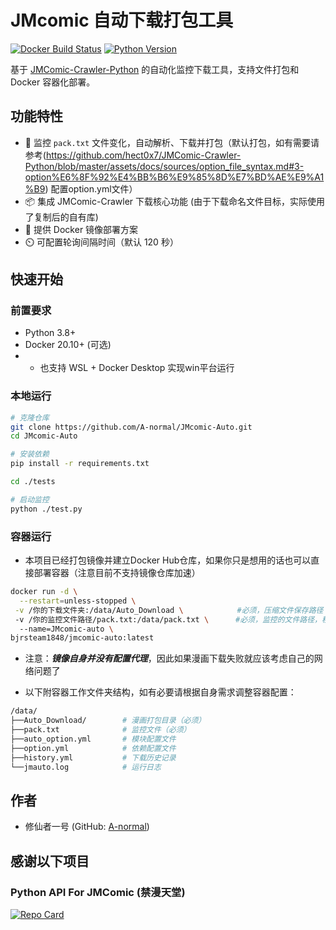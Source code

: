 # JMcomic 自动下载打包工具

[![Docker Build Status](https://img.shields.io/docker/cloud/build/yourusername/jm-auto-downloader)](https://hub.docker.com/r/yourusername/jm-auto-downloader)
[![Python Version](https://img.shields.io/badge/python-3.8%2B-blue)](https://www.python.org/)

基于 [JMComic-Crawler-Python](https://github.com/hect0x7/JMComic-Crawler) 的自动化监控下载工具，支持文件打包和 Docker 容器化部署。

## 功能特性

- 📁 监控 `pack.txt` 文件变化，自动解析、下载并打包（默认打包，如有需要请参考(https://github.com/hect0x7/JMComic-Crawler-Python/blob/master/assets/docs/sources/option_file_syntax.md#3-option%E6%8F%92%E4%BB%B6%E9%85%8D%E7%BD%AE%E9%A1%B9) 配置option.yml文件）
- 📦 集成 JMComic-Crawler 下载核心功能 (由于下载命名文件目标，实际使用了复制后的自有库)
- 🐳 提供 Docker 镜像部署方案
- ⏲️ 可配置轮询间隔时间（默认 120 秒）

## 快速开始

### 前置要求
- Python 3.8+
- Docker 20.10+ (可选)
- - 也支持 WSL + Docker Desktop 实现win平台运行 

### 本地运行
```bash
# 克隆仓库
git clone https://github.com/A-normal/JMcomic-Auto.git
cd JMcomic-Auto

# 安装依赖
pip install -r requirements.txt

cd ./tests

# 启动监控
python ./test.py
```

### 容器运行
- 本项目已经打包镜像并建立Docker Hub仓库，如果你只是想用的话也可以直接部署容器（注意目前不支持镜像仓库加速）
```bash
docker run -d \
  --restart=unless-stopped \
 -v /你的下载文件夹:/data/Auto_Download \            #必须，压缩文件保存路径
 -v /你的监控文件路径/pack.txt:/data/pack.txt \      #必须，监控的文件路径，程序会从这个文件读取漫画ID
  --name=JMcomic-auto \
bjrsteam1848/jmcomic-auto:latest
```
- 注意：***镜像自身并没有配置代理***，因此如果漫画下载失败就应该考虑自己的网络问题了

- 以下附容器工作文件夹结构，如有必要请根据自身需求调整容器配置：
```bash
/data/
├──Auto_Download/        # 漫画打包目录（必须）
├──pack.txt              # 监控文件（必须）
├──auto_option.yml       # 模块配置文件
├──option.yml            # 依赖配置文件
├──history.yml           # 下载历史记录
└──jmauto.log            # 运行日志
```

## 作者

- 修仙者一号 (GitHub: [A-normal](https://github.com/A-normal))

## 感谢以下项目

### Python API For JMComic (禁漫天堂)

<a href="https://github.com/hect0x7/JMComic-Crawler-Python">
  <picture>
    <source media="(prefers-color-scheme: dark)" srcset="https://github-readme-stats.vercel.app/api/pin/?username=hect0x7&repo=JMComic-Crawler-Python&theme=radical" />
    <source media="(prefers-color-scheme: light)" srcset="https://github-readme-stats.vercel.app/api/pin/?username=hect0x7&repo=JMComic-Crawler-Python" />
    <img alt="Repo Card" src="https://github-readme-stats.vercel.app/api/pin/?username=hect0x7&repo=JMComic-Crawler-Python" />
  </picture>
</a>